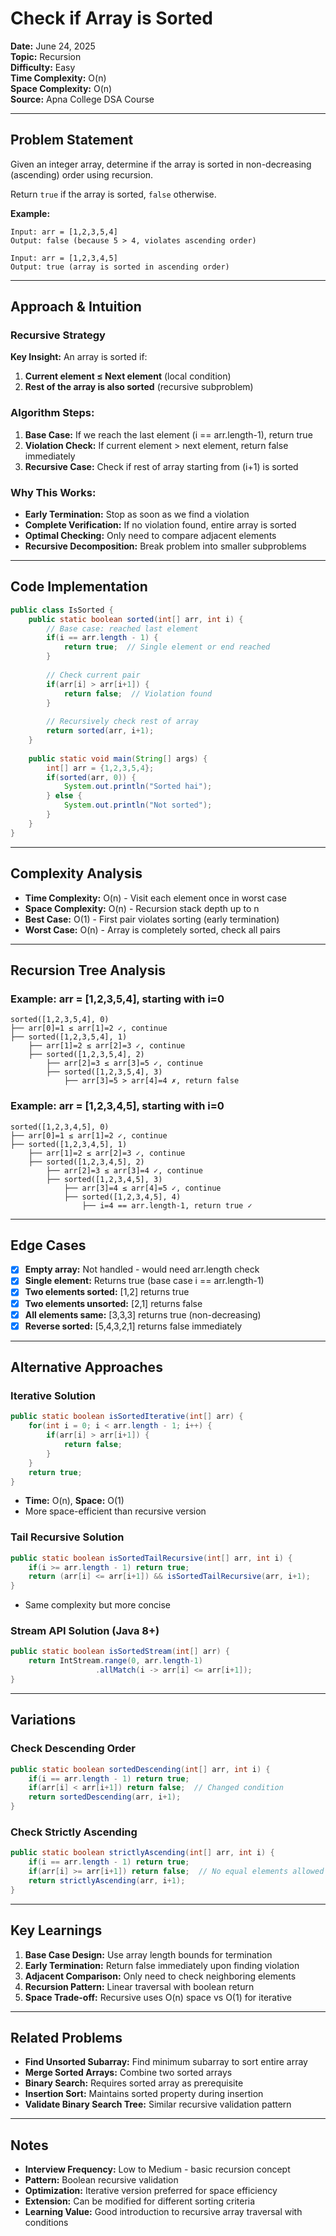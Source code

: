 # Check if Array is Sorted

**Date:** June 24, 2025  
**Topic:** Recursion  
**Difficulty:** Easy  
**Time Complexity:** O(n)  
**Space Complexity:** O(n)  
**Source:** Apna College DSA Course

---

## Problem Statement

Given an integer array, determine if the array is sorted in non-decreasing (ascending) order using recursion.

Return `true` if the array is sorted, `false` otherwise.

**Example:**
```
Input: arr = [1,2,3,5,4]
Output: false (because 5 > 4, violates ascending order)

Input: arr = [1,2,3,4,5]
Output: true (array is sorted in ascending order)
```

---

## Approach & Intuition

### Recursive Strategy
**Key Insight:** An array is sorted if:
1. **Current element ≤ Next element** (local condition)
2. **Rest of the array is also sorted** (recursive subproblem)

### Algorithm Steps:
1. **Base Case:** If we reach the last element (i == arr.length-1), return true
2. **Violation Check:** If current element > next element, return false immediately
3. **Recursive Case:** Check if rest of array starting from (i+1) is sorted

### Why This Works:
- **Early Termination:** Stop as soon as we find a violation
- **Complete Verification:** If no violation found, entire array is sorted
- **Optimal Checking:** Only need to compare adjacent elements
- **Recursive Decomposition:** Break problem into smaller subproblems

---

## Code Implementation

```java
public class IsSorted {
    public static boolean sorted(int[] arr, int i) {
        // Base case: reached last element
        if(i == arr.length - 1) {
            return true;  // Single element or end reached
        }
        
        // Check current pair
        if(arr[i] > arr[i+1]) {
            return false;  // Violation found
        }
        
        // Recursively check rest of array
        return sorted(arr, i+1);
    }
    
    public static void main(String[] args) {
        int[] arr = {1,2,3,5,4};
        if(sorted(arr, 0)) {
            System.out.println("Sorted hai");
        } else {
            System.out.println("Not sorted");
        }
    }
}
```

---

## Complexity Analysis

- **Time Complexity:** O(n) - Visit each element once in worst case
- **Space Complexity:** O(n) - Recursion stack depth up to n
- **Best Case:** O(1) - First pair violates sorting (early termination)
- **Worst Case:** O(n) - Array is completely sorted, check all pairs

---

## Recursion Tree Analysis

### Example: arr = [1,2,3,5,4], starting with i=0

```
sorted([1,2,3,5,4], 0)
├── arr[0]=1 ≤ arr[1]=2 ✓, continue
├── sorted([1,2,3,5,4], 1)
    ├── arr[1]=2 ≤ arr[2]=3 ✓, continue
    ├── sorted([1,2,3,5,4], 2)
        ├── arr[2]=3 ≤ arr[3]=5 ✓, continue
        ├── sorted([1,2,3,5,4], 3)
            ├── arr[3]=5 > arr[4]=4 ✗, return false
```

### Example: arr = [1,2,3,4,5], starting with i=0

```
sorted([1,2,3,4,5], 0)
├── arr[0]=1 ≤ arr[1]=2 ✓, continue
├── sorted([1,2,3,4,5], 1)
    ├── arr[1]=2 ≤ arr[2]=3 ✓, continue
    ├── sorted([1,2,3,4,5], 2)
        ├── arr[2]=3 ≤ arr[3]=4 ✓, continue
        ├── sorted([1,2,3,4,5], 3)
            ├── arr[3]=4 ≤ arr[4]=5 ✓, continue
            ├── sorted([1,2,3,4,5], 4)
                ├── i=4 == arr.length-1, return true ✓
```

---

## Edge Cases

- [x] **Empty array:** Not handled - would need arr.length check
- [x] **Single element:** Returns true (base case i == arr.length-1)
- [x] **Two elements sorted:** [1,2] returns true
- [x] **Two elements unsorted:** [2,1] returns false  
- [x] **All elements same:** [3,3,3] returns true (non-decreasing)
- [x] **Reverse sorted:** [5,4,3,2,1] returns false immediately

---

## Alternative Approaches

### Iterative Solution
```java
public static boolean isSortedIterative(int[] arr) {
    for(int i = 0; i < arr.length - 1; i++) {
        if(arr[i] > arr[i+1]) {
            return false;
        }
    }
    return true;
}
```
- **Time:** O(n), **Space:** O(1)
- More space-efficient than recursive version

### Tail Recursive Solution
```java
public static boolean isSortedTailRecursive(int[] arr, int i) {
    if(i >= arr.length - 1) return true;
    return (arr[i] <= arr[i+1]) && isSortedTailRecursive(arr, i+1);
}
```
- Same complexity but more concise

### Stream API Solution (Java 8+)
```java
public static boolean isSortedStream(int[] arr) {
    return IntStream.range(0, arr.length-1)
                   .allMatch(i -> arr[i] <= arr[i+1]);
}
```

---

## Variations

### Check Descending Order
```java
public static boolean sortedDescending(int[] arr, int i) {
    if(i == arr.length - 1) return true;
    if(arr[i] < arr[i+1]) return false;  // Changed condition
    return sortedDescending(arr, i+1);
}
```

### Check Strictly Ascending
```java
public static boolean strictlyAscending(int[] arr, int i) {
    if(i == arr.length - 1) return true;
    if(arr[i] >= arr[i+1]) return false;  // No equal elements allowed
    return strictlyAscending(arr, i+1);
}
```

---

## Key Learnings

1. **Base Case Design:** Use array length bounds for termination
2. **Early Termination:** Return false immediately upon finding violation
3. **Adjacent Comparison:** Only need to check neighboring elements
4. **Recursion Pattern:** Linear traversal with boolean return
5. **Space Trade-off:** Recursive uses O(n) space vs O(1) for iterative

---

## Related Problems

- **Find Unsorted Subarray:** Find minimum subarray to sort entire array
- **Merge Sorted Arrays:** Combine two sorted arrays
- **Binary Search:** Requires sorted array as prerequisite
- **Insertion Sort:** Maintains sorted property during insertion
- **Validate Binary Search Tree:** Similar recursive validation pattern

---

## Notes

- **Interview Frequency:** Low to Medium - basic recursion concept
- **Pattern:** Boolean recursive validation
- **Optimization:** Iterative version preferred for space efficiency
- **Extension:** Can be modified for different sorting criteria
- **Learning Value:** Good introduction to recursive array traversal with conditions 